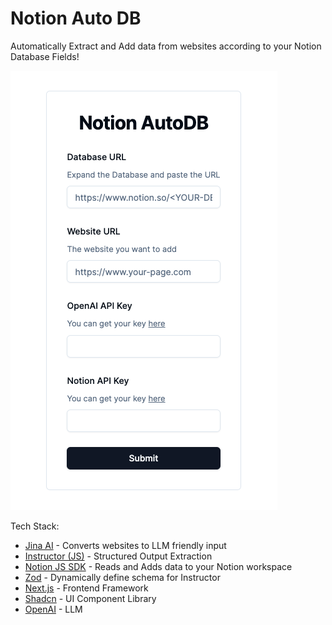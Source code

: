 # Notion Auto DB

Automatically Extract and Add data from websites according to your Notion Database Fields!

![cover](assets/cover.png)

Tech Stack:

- [Jina AI](https://jina.ai/) - Converts websites to LLM friendly input
- [Instructor (JS)](https://js.useinstructor.com/) - Structured Output Extraction
- [Notion JS SDK](https://github.com/makenotion/notion-sdk-js) - Reads and Adds data to your Notion workspace
- [Zod](https://zod.dev/) - Dynamically define schema for Instructor
- [Next.js](https://nextjs.org/) - Frontend Framework
- [Shadcn](https://ui.shadcn.com/) - UI Component Library
- [OpenAI](https://platform.openai.com/docs/overview) - LLM
